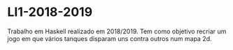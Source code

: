 # LI1-2018-2019
Trabalho em Haskell realizado em 2018/2019. Tem como objetivo recriar um jogo em que vários tanques disparam uns contra outros num mapa 2d.

